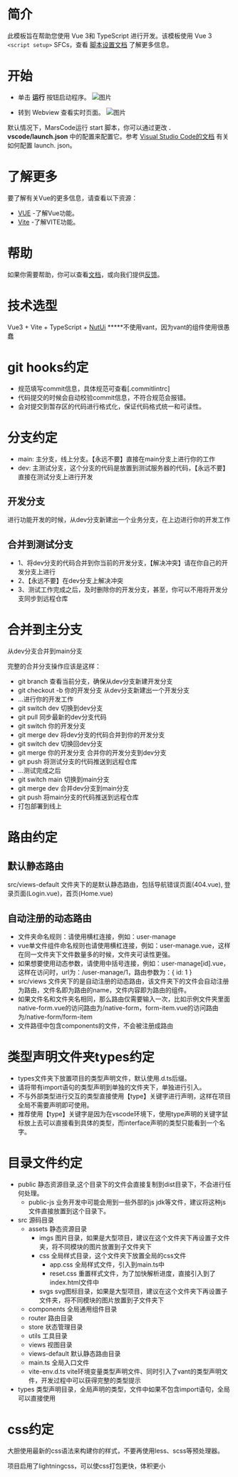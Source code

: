 # 简介
此模板旨在帮助您使用 Vue 3和 TypeScript 进行开发。该模板使用 Vue 3 `<script setup>` SFCs，查看 [脚本设置文档](https://v3.vuejs.org/api/sfc-script-setup.html#sfc-script-setup) 了解更多信息。
# 开始
* 单击 **运行** 按钮启动程序。
![图片](https://lf-cdn.marscode.com.cn/obj/eden-cn/ljhwz_lkpkbvsj/ljhwZthlaukjlkulzlp/project_template/prod/c979b03a6d881789b7134dcc0098b962f58059f9/images/native_nodejs_vue/image-0.jpg)

* 转到 Webview 查看实时页面。
![图片](https://lf-cdn.marscode.com.cn/obj/eden-cn/ljhwz_lkpkbvsj/ljhwZthlaukjlkulzlp/project_template/prod/c979b03a6d881789b7134dcc0098b962f58059f9/images/native_nodejs_vue/image-1.jpg)

默认情况下，MarsCode运行 start 脚本，你可以通过更改 **. vscode/launch.json** 中的配置来配置它。参考 [Visual Studio Code的文档](https://code.visualstudio.com/docs/editor/debugging) 有关如何配置 launch. json。
# 了解更多
要了解有关Vue的更多信息，请查看以下资源：
- [VUE](https://vuejs.org/) -了解Vue功能。
- [Vite](https://vitejs.dev/) -了解VITE功能。
# 帮助
如果你需要帮助，你可以查看[文档](https://docs.marscode.cn/)，或向我们提供[反馈](https://juejin.cn/pin/club/7359094304150650889?utm_source=doc&utm_medium=marscode)。

# 技术选型
Vue3 + Vite + TypeScript + [NutUi](https://nutui.jd.com/h5/vue/4x/#/zh-CN/component/button)
*****不使用vant，因为vant的组件使用很愚蠢
# git hooks约定
- 规范填写commit信息，具体规范可查看[.commitlintrc]
- 代码提交的时候会自动校验commit信息，不符合规范会报错。
- 会对提交到暂存区的代码进行格式化，保证代码格式统一和可读性。
# 分支约定
- main: 主分支，线上分支。【永远不要】直接在main分支上进行你的工作
- dev: 主测试分支，这个分支的代码是放置到测试服务器的代码，【永远不要】直接在测试分支上进行开发
## 开发分支
进行功能开发的时候，从dev分支新建出一个业务分支，在上边进行你的开发工作
## 合并到测试分支
- 1、将dev分支的代码合并到你当前的开发分支，【解决冲突】请在你自己的开发分支上进行
- 2、【永远不要】在dev分支上解决冲突
- 3、测试工作完成之后，及时删除你的开发分支，甚至，你可以不用将开发分支同步到远程仓库
# 合并到主分支
从dev分支合并到main分支

完整的合并分支操作应该是这样：
   -  git branch 查看当前分支，确保从dev分支新建开发分支
   -  git checkout -b 你的开发分支 从dev分支新建出一个开发分支
   -  ...进行你的开发工作
   -  git switch dev 切换到dev分支
   -  git pull 同步最新的dev分支代码
   -  git switch 你的开发分支
   -  git merge dev 将dev分支的代码合并到你的开发分支
   -  git switch dev 切换回dev分支
   -  git merge 你的开发分支 合并你的开发分支到dev分支
   -  git push 将测试分支的代码推送到远程仓库
   -  ...测试完成之后
   -  git switch main 切换到main分支
   -  git merge dev 合并dev分支到main分支
   -  git push 将main分支的代码推送到远程仓库
   -  打包部署到线上

# 路由约定
## 默认静态路由
src/views-default 文件夹下的是默认静态路由，包括导航错误页面(404.vue), 登录页面(Login.vue)，首页(Home.vue)
## 自动注册的动态路由
- 文件夹命名规则：请使用横杠连接，例如：user-manage
- vue单文件组件命名规则也请使用横杠连接，例如：user-manage.vue，这样在同一文件夹下文件数量多的时候，文件夹可读性更强。
- 如果想要使用动态参数，请使用中括号连接，例如：user-manage[id].vue，这样在访问时，url为：/user-manage/1，路由参数为：{ id: 1 }
- src/views 文件夹下的是自动注册的动态路由，该文件夹下的文件会自动注册为路由，文件名即为路由的name，文件内容即为路由的组件。
- 如果文件名和文件夹名相同，那么路由仅需要输入一次，比如示例文件夹里面native-form.vue的访问路由为/native-form，form-item.vue的访问路由为/native-form/form-item
- 文件路径中包含components的文件，不会被注册成路由
# 类型声明文件夹types约定
- types文件夹下放置项目的类型声明文件，默认使用.d.ts后缀。
- 请将带有import语句的类型声明到单独的文件夹下，单独进行引入。
- 不与外部类型进行交互的类型直接使用【type】关键字进行声明，这样在项目全局不需要声明即可使用。
- 推荐使用【type】关键字是因为在vscode环境下，使用type声明的关键字鼠标放上去可以直接看到具体的类型，而interface声明的类型只能看到一个名字。
# 目录文件约定
- public 静态资源目录,这个目录下的文件会直接复制到dist目录下，不会进行任何处理。
  - public-js 业务开发中可能会用到一些外部的js jdk等文件，建议将这种js文件直接放置到这个目录下。
- src 源码目录
  - assets 静态资源目录
    - imgs 图片目录，如果是大型项目，建议在这个文件夹下再设置子文件夹，将不同模块的图片放置到子文件夹下
    - css 全局样式目录，这个文件夹下放置全局的css文件
      - app.css 全局样式文件，引入到main.ts中
      - reset.css 重置样式文件，为了加快解析进度，直接引入到了index.html文件中
    - svgs svg图标目录，如果是大型项目，建议在这个文件夹下再设置子文件夹，将不同模块的图片放置到子文件夹下
  - components 全局通用组件目录
  - router 路由目录
  - store 状态管理目录
  - utils 工具目录
  - views 视图目录
  - views-default 默认静态路由目录
  - main.ts 全局入口文件
  - vite-env.d.ts vite环境变量类型声明文件、同时引入了vant的类型声明文件，开发过程中可以获得完整的类型提示
- types 类型声明目录，全局声明的类型，文件中如果不包含import语句，全局可以直接使用
# css约定
<p>大胆使用最新的css语法来构建你的样式，不要再使用less、scss等预处理器。</p>
<p>项目启用了lightningcss，可以使css打包更快，体积更小</p>
